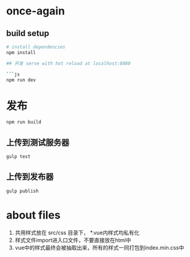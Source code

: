 # once-again


## build setup

``` bash
# install dependencies
npm install

## 开发 serve with hot reload at localhost:8080

```js
npm run dev
```

#  发布

```js
npm run build
```

## 上传到测试服务器

```js
gulp test
```

## 上传到发布器

```js
gulp publish
```

# about files

1. 共用样式放在 src/css 目录下， *.vue内样式均私有化
1. 样式文件import进入口文件，不要直接放在html中
1. vue中的样式最终会被抽取出来，所有的样式一同打包到index.min.css中
